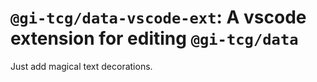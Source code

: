 # `@gi-tcg/data-vscode-ext`: A vscode extension for editing `@gi-tcg/data`

Just add magical text decorations.
